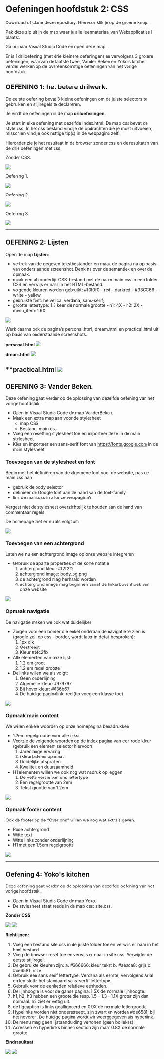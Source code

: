# Oefeningen hoofdstuk 2: CSS

Download of clone deze repository. Hiervoor klik je op de groene knop.

Pak deze zip uit in de map waar je alle leermateriaal van Webapplicaties I plaatst.

Ga nu naar Visual Studio Code en open deze map.

Er is 1 driloefening (met drie kleinere oefeningen) en vervolgens 3 grotere oefeningen, waarvan de laatste twee, Vander Beken en Yoko's kitchen verder werken op de overeenkomstige oefeningen van het vorige hoofdstuk.

## OEFENING 1: het betere drilwerk.
De eerste oefening bevat 3 kleine oefeningen om de juiste selectors te gebruiken en stijlregels te declareren.

Je vindt de oefeningen in de map **driloefeningen**.

Je start in elke oefening met dezelfde index.html. De map css bevat de style.css. 
In het css bestand vind je de opdrachten die je moet uitvoeren, misschien vind je ook nuttige tip(s) in de webpagina zelf.

Hieronder zie je het resultaat in de browser zonder css en de resultaten van de drie oefeningen met css.

Zonder CSS.

![](images/d01.PNG)

Oefening 1.

![](images/d02.PNG)

Oefening 2.

![](images/d03.PNG)

Oefening 3.

![](images/d04.PNG)

----
## OEFENING 2: Lijsten

Open de map **Lijsten**:
- vertrek van de gegeven tekstbestanden en maak de pagina na op basis van onderstaande screenshot. Denk na over de semantiek en over de opmaak.
- maak een afzonderlijk CSS-bestand met de naam main.css in een folder CSS en verwijs er naar in het HTML-bestand.
- volgende kleuren worden gebruikt: #f0f0f0 - red - darkred - #33CC66 - white - yellow
- gebruikte font: helvetica, verdana, sans-serif;
- grootte lettertype: 1.3 keer de normale grootte - h1: 4X - h2: 2X - menu_item: 1.6X

![](images/li01.PNG)

Werk daarna ook de pagina’s personal.html, dream.html en practical.html uit op basis van onderstaande screenshots.

**personal.html**
![](images/li02.PNG)

**dream.html**
![](images/li03.PNG)

**practical.html
![](images/li04.PNG)
---

## OEFENING 3: Vander Beken.

Deze oefening gaat verder op de oplossing van dezelfde oefening van het vorige hoofdstuk.

- Open in Visual Studio Code de map VanderBeken.
- Maak een extra map aan voor de stylesheet
    - map CSS
    - Bestand: main.css
- Voeg een resetting stylesheet toe en importeer deze in de main stylesheet
- Kies en importeer een sans-serif font van https://fonts.google.com in de main stylesheet

### **Toevoegen van de stylesheet en font**
Begin met het definiëren van de algemene font voor de website, pas de main.css aan
- gebruik de body selector
- definieer de Google font aan de hand van de font-family
- link de main.css in al onze webpagina’s

Vergeet niet de stylesheet overzichtelijk te houden aan de hand van commentaar regels.

De homepage ziet er nu als volgt uit:

![](images/vdb01.png)

### **Toevoegen van een achtergrond**

Laten we nu een achtergrond image op onze website integreren
- Gebruik de aparte properties of de korte notatie
    1. achtergrond kleur: #f2f2f2
    2. achtergrond image: body_bg.png
    3. de achtergrond mag herhaald worden
    4. achtergrond image mag beginnen vanaf de linkerbovenhoek van onze website

![](images/vdb02.png)  

### **Opmaak navigatie**

De navigatie maken we ook wat duidelijker
- Zorgen voor een border die enkel onderaan de navigatie te zien is (google zelf op css - border, wordt later in detail besproken):
    1. 1px dik
    2. Gestreept
    3. Kleur #bfc2fb
- Alle elementen van onze lijst:
    1. 1.2 em groot
    2. 1.2 em regel grootte
- De links willen we als volgt:
    1. Geen onderlijning
    2. Algemene kleur: #979797
    3. Bij hover kleur: #636b67
    4. De huidige paginalink: red (tip voeg een klasse toe)

![](images/vdb03.png) 

### **Opmaak main content**

We willen enkele woorden op onze homepagina benadrukken
- 1.2em regelgrootte voor alle tekst
- Voorzie de volgende woorden op de index pagina van een rode kleur (gebruik een element selector hiervoor)
    1. Jarenlange ervaring
    2. (kleur)advies op maat
    3. Duidelijke afspraken
    4. Kwaliteit en duurzaamheid
- H1 elementen willen we ook nog wat nadruk op leggen
    1. De vette versie van ons lettertype
    2. Een regelgrootte van 2em
    3. Tekst grootte van 1.2em

![](images/vdb04.png) 

### **Opmaak footer content**
Ook de footer op de “Over ons” willen we nog wat extra’s geven.
- Rode achtergrond
- Witte text
- Witte links zonder onderlijning
- H1 met een 1.5em regelgrootte

![](images/vdb05.png) 

---
## Oefening 4: Yoko's kitchen

Deze oefening gaat verder op de oplossing van dezelfde oefening van het vorige hoofdstuk.

- Open in Visual Studio Code de map Yoko.
- De stylesheet staat reeds in de map css: site.css.

**Zonder CSS**

![](images/y01.PNG)
![](images/y02.PNG) 

**Richtlijnen:**
1. Voeg een bestand site.css in de juiste folder toe en verwijs er naar in het html bestand
2. Voeg de browser reset toe en verwijs er naar in site.css. Verwijder de eerste stijlregel.
3. De gebruikte kleuren zijn:
a. #666666: kleur tekst
b. #aeaca8: grijs
c. #de6581: roze
4. Gebruik een sans serif lettertype: Verdana als eerste, vervolgens Arial en ten slotte het
standaard sans-serfif lettertype.
5. Gebruik voor de eenheden relatieve eenheden.
6. De lijnhoogte is voor de ganse pagina: 1.5X de normale lijnhoogte.
7. h1, h2, h3 hebben een groote die resp. 1.5 – 1.3 – 1.1X groter zijn dan normaal. h2 ziet er
vettig uit.
8. de figcaption is links gealligneerd en 0.9X de normale lettergrootte.
9. Hypelinks worden niet onderstreept, zijn zwart en worden #de6581; bij het hoveren. De
huidige pagina wordt wit weerggegeven als hyperlink.
10. De menu mag geen lijstaanduiding vertonen (geen bollekes).
11. Adressen en hyperlinks binnen section zijn maar 0.8X de normale grootte.

**Eindresultaat**

![](images/y03.PNG)
![](images/y04.PNG) 
